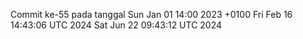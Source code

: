 Commit ke-55 pada tanggal Sun Jan 01 14:00 2023 +0100
Fri Feb 16 14:43:06 UTC 2024
Sat Jun 22 09:43:12 UTC 2024
